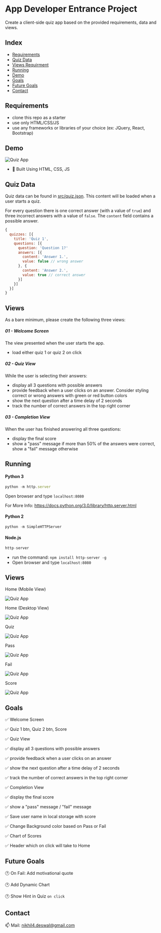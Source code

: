 # App Developer Entrance Project

Create a client-side quiz app based on the provided requirements, data and views.


## Index
- [Requirements](#requirements)
- [Quiz Data](#quiz-data)
- [Views Requirment](#views)
- [Running](#running)
- [Demo](#demo)
- [Goals](#goals)
- [Future Goals](#future-goals)
- [Contact](#contact)


## Requirements

- clone this repo as a starter
- use only HTML/CSS/JS
- use any frameworks or libraries of your choice (ex: JQuery, React, Bootstrap)

## Demo

![Quiz App](./diagrams/walk_through.gif)

- :rocket: Built Using HTML, CSS, JS

## Quiz Data

Quiz data can be found in [src/quiz.json](./src/quiz.json). This content will be loaded when a user starts a quiz.

For every question there is one correct answer (with a value of `true`) and three incorrect answers with a value of `false`. The `content` field contains a possible answer.

```js
{
  quizzes: [{
    title: 'Quiz 1',
    questions: [{
      question: 'Question 1?'
      answers: [{
        content: 'Answer 1.',
        value: false // wrong answer
      }, {
        content: 'Answer 2.',
        value: true // correct answer
      }]
    }]
  }]
}
```

## Views

As a bare minimum, please create the following three views:

##### 01 - Welcome Screen

The view presented when the user starts the app.

- load either quiz 1 or quiz 2 on click

##### 02 - Quiz View

While the user is selecting their answers:

- display all 3 questions with possible answers
- provide feedback when a user clicks on an answer. Consider styling correct or wrong answers with green or red button colors
- show the next question after a time delay of 2 seconds
- track the number of correct answers in the top right corner

##### 03 - Completion View

When the user has finished answering all three questions:

- display the final score
- show a "pass" message if more than 50% of the answers were correct, show a "fail" message otherwise





## Running
#### Python 3 
```js
python -m http.server
```
Open browser and type ```localhost:8080```

For More Info: https://docs.python.org/3.0/library/http.server.html

#### Python 2
```js
python -m SimpleHTTPServer
```

#### Node.js
```js
http-server
```
- run the command: ```npm install http-server -g```
- Open browser and type ```localhost:8080```





## Views

Home (Mobile View)

![Quiz App](./diagrams/homeMobileView.JPG)

Home (Desktop View)

![Quiz App](./diagrams/homeDesktopView.JPG)

Quiz

![Quiz App](./diagrams/quizView.JPG)

Pass

![Quiz App](./diagrams/passFinalView.JPG)

Fail

![Quiz App](./diagrams/finalView.JPG)

Score

![Quiz App](./diagrams/scoreView.JPG)


## Goals
:white_check_mark: Welcome Screen

:white_check_mark: Quiz 1 btn, Quiz 2 btn, Score

:white_check_mark: Quiz View

:white_check_mark: display all 3 questions with possible answers

:white_check_mark: provide feedback when a user clicks on an answer

:white_check_mark: show the next question after a time delay of 2 seconds

:white_check_mark: track the number of correct answers in the top right corner

:white_check_mark: Completion View

:white_check_mark: display the final score

:white_check_mark: show a "pass" message / "fail" message

:white_check_mark: Save user name in local storage with score

:white_check_mark: Change Background color based on Pass or Fail

:white_check_mark: Chart of Scores

:white_check_mark: Header which on click will take to Home


## Future Goals
:clock1: On Fail: Add motivational quote

:clock1: Add Dynamic Chart

:clock1: Show Hint in Quiz ```on click```



## Contact
:mailbox: Mail: nikhil4.deswal@gmail.com
